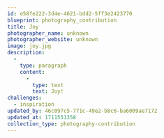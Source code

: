```yaml
---
id: e58fe222-3d4e-4621-bdd2-5ff3e2423770
blueprint: photography_contribution
title: Joy
photographer_name: unknown
photographer_website: unknown
image: joy.jpg
description:
  -
    type: paragraph
    content:
      -
        type: text
        text: Joy!
challenges:
  - inspiration
updated_by: 46c097c5-771c-49e2-b8c6-ba6009ae7172
updated_at: 1711551358
collection_type: photography-contribution
---
```

